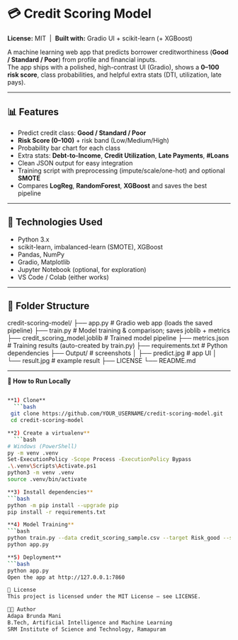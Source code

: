 # 💳 Credit Scoring Model

**License:** MIT &nbsp;|&nbsp; **Built with:** Gradio UI + scikit-learn (+ XGBoost)  

A machine learning web app that predicts borrower creditworthiness (**Good / Standard / Poor**) from profile and financial inputs.  
The app ships with a polished, high-contrast UI (Gradio), shows a **0–100 risk score**, class probabilities, and helpful extra stats (DTI, utilization, late pays).

---

## 📊 Features
- Predict credit class: **Good / Standard / Poor**
- **Risk Score (0–100)** + risk band (Low/Medium/High)
- Probability bar chart for each class
- Extra stats: **Debt-to-Income**, **Credit Utilization**, **Late Payments**, **#Loans**
- Clean JSON output for easy integration
- Training script with preprocessing (impute/scale/one-hot) and optional **SMOTE**
- Compares **LogReg**, **RandomForest**, **XGBoost** and saves the best pipeline

---

## 🧠 Technologies Used
- Python 3.x
- scikit-learn, imbalanced-learn (SMOTE), XGBoost
- Pandas, NumPy
- Gradio, Matplotlib
- Jupyter Notebook (optional, for exploration)
- VS Code / Colab (either works)

---
## 📁 Folder Structure

credit-scoring-model/
├── app.py # Gradio web app (loads the saved pipeline)
├── train.py # Model training & comparison; saves joblib + metrics
├── credit_scoring_model.joblib # Trained model pipeline
├── metrics.json # Training results (auto-created by train.py)
├── requirements.txt # Python dependencies
├── Output/ # screenshots 
│ ├── predict.jpg # app UI
│ └── result.jpg # example result
├── LICENSE
└── README.md

---

 **🚀 How to Run Locally**
 ```bash

**1) Clone**
   ```bash
  git clone https://github.com/YOUR_USERNAME/credit-scoring-model.git
  cd credit-scoring-model

**2) Create a virtualenv**
   ```bash
# Windows (PowerShell)
py -m venv .venv
Set-ExecutionPolicy -Scope Process -ExecutionPolicy Bypass
.\.venv\Scripts\Activate.ps1
python3 -m venv .venv
source .venv/bin/activate

**3) Install dependencies**
 ```bash
python -m pip install --upgrade pip
pip install -r requirements.txt

**4) Model Training**
 ```bash
python train.py --data credit_scoring_sample.csv --target Risk_good --smote on
python app.py

**5) Deployment**
 ```bash
python app.py
Open the app at http://127.0.0.1:7860

📜 License
This project is licensed under the MIT License — see LICENSE.

👨‍💻 Author
Adapa Brunda Mani
B.Tech, Artificial Intelligence and Machine Learning
SRM Institute of Science and Technology, Ramapuram
